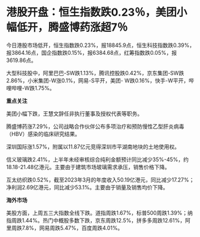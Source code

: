 

# 港股开盘：恒生指数跌0.23％，美团小幅低开，腾盛博药涨超7％

今日港股市场低开，恒生指数跌0.23%，报18845.9点，恒生科技指数跌0.39%，报3864.16点，国企指数跌0.15%，报6384.68点，红筹指数跌0.05%，报3619.86点。

大型科技股中，阿里巴巴-SW跌1.13%，腾讯控股跌0.42%，京东集团-SW跌2.86%，小米集团-W涨0.1%，网易-S平开，美团-
W跌0.16%，快手-W平开，哔哩哔哩-W跌1.75%。

**重点关注**

美团小幅下跌，王慧文辞任非执行董事及授权代表等职务。

腾盛博药涨7.29%，公司战略合作伙伴公布多项治疗和预防慢性乙型肝炎病毒（HBV）感染的临床研究结果。

深圳国际涨1.57%，附属以11.87亿元竞得深圳市平湖南地块的土地使用权。

信义玻璃跌2.41%，上半年未经审核综合纯利金额预计同比减少35%-45%，约18.18-21.48亿港元。主要由于建筑市场玻璃需求承压，销售价格下降。

互太纺织跌0.52%，截至2023年3月的年度收入50.19亿港元，同比减少17.27%；净利润2.69亿港元，同比减少53.1%。主要由于销量及销售均价下降。

**海外市场**

美股方面，上周五三大指数全线下跌。道指周跌1.67%，标普500周跌1.39%；纳指周跌1.44%。热门中概股多数下跌，京东周跌12.5%，拼多多周跌12.61%，阿里周跌7.8%，网易周跌5.47%，百度周跌4.01%。

